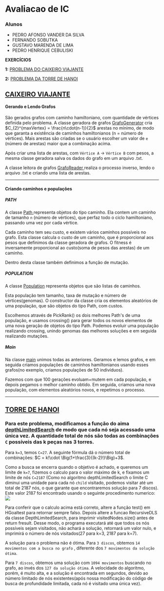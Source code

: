# Avaliacao de IC
### Alunos

- PEDRO AFONSO VANDER DA SILVA
- FERNANDO SOBUTKA
- GUSTAVO MARENDA DE LIMA
- PEDRO HENRIQUE CEBULISKI

**EXERCÍCIOS**

**1:** [PROBLEMA DO CAIXEIRO  VIAJANTE](#pcv)

**2:** [PROBLEMA DA TORRE DE HANOI](#hanoi)
<br/>
## <a href="https://github.com/CarllosOutside/AvaliacaoIC/tree/main/src/main/java/com/mycompany/avaliacaoic/problema1">CAIXEIRO VIAJANTE</a> <a name="pcv"></a>

#### Gerando e Lendo Grafos

São gerados grafos com caminho hamiltoniano, com quantidade de vértices definida pelo problema. A classe geradora de grafos <a href="https://github.com/CarllosOutside/AvaliacaoIC/blob/main/src/main/java/com/mycompany/avaliacaoic/problema1/pt1Grafo/GrafoGenerator.java">GrafoGenerator</a> cria $C_{2}^{maxVertex} = \frac{n\cdot(n-1)}{2}$ arestas no mínimo, de modo que garanta a existência de caminhos hamiltonianos (n = número de vértices).
Mais arestas são criadas se o usuário escolher um valor de `e` (número de arestas) maior que a combinação acima.

Após criar uma lista de arestas, com `Vértice A` $\rightarrow$ `Vértice B` com pesos, a mesma classe geradora salva os dados do grafo em um arquivo .txt.

A classe leitora de grafos <a href="https://github.com/CarllosOutside/AvaliacaoIC/blob/main/src/main/java/com/mycompany/avaliacaoic/problema1/pt1Grafo/GrafoReader.java"> GrafoReader </a> realiza o processo inverso, lendo o arquivo .txt e criando uma lista de arestas.

---

#### Criando caminhos e populações

##### PATH

A classe <a href="https://github.com/CarllosOutside/AvaliacaoIC/blob/main/src/main/java/com/mycompany/avaliacaoic/problema1/pt2PCV/Path.java"> Path </a> representa objetos do tipo caminho. Ela contem um caminho de tamanho `n` (número de vértices), que perfaz todo o ciclo hamiltoniano, passando uma vez por cada vértice.

Cada caminho tem seu custo, e existem vários caminhos possíveis no grafo. Esta classe calcula o custo de um caminho, que é proporcional aos pesos que definimos da classe geradora de grafos. O fitness é inversamente proporcional ao custo(soma de pesos das arestas) de um caminho.

Dentro desta classe também definimos a função de mutação.

##### POPULATION

A classe <a href="https://github.com/CarllosOutside/AvaliacaoIC/blob/main/src/main/java/com/mycompany/avaliacaoic/problema1/pt2PCV/Population.java">Population</a> representa objetos que são listas de caminhos.

Esta população tem tamanho, taxa de mutação e número de vértices(genomas). O constructor da classe cria os elementos aleatórios de uma população, que são objetos do tipo Path, com custos.

Escolhemos através de PickRank() os dois melhores Path's de uma população, e usamos crossing() para gerar todos os novos elementos de uma nova geração de objetos do tipo Path.
Podemos evoluir uma população realizando crossing, unindo genomas das melhores soluções e em seguida realizando mutações.

##### Main

Na classe <a href="https://github.com/CarllosOutside/AvaliacaoIC/blob/main/src/main/java/com/mycompany/avaliacaoic/problema1/pt2PCV/Main.java">main</a> unimos todas as anteriores. Geramos e lemos grafos, e em seguida criamos populações de caminhos hamiltonianos usando esses grafos(no exemplo, criamos populações de 50 indivíduos). 

Fazemos com que 100 gerações evoluam+mutem em cada população, e depois pegamos o melhor caminho obtido. Em seguida, criamos uma nova população, com elementos aleatórios novos, e repetimos o processo.

------
## <a href="https://github.com/CarllosOutside/AvaliacaoIC/tree/main/src/main/java/com/mycompany/avaliacaoic/problema2Hanoi">TORRE DE HANOI</a> <a name="hanoi"></a>

### Para este problema, modificamos a função do aima <a href="https://github.com/CarllosOutside/AvaliacaoIC/blob/main/src/main/java/aima/core/search/uninformed/DepthLimitedSearch.java"> depthLimitedSearch</a> de modo que cada nó seja acessado uma única vez. A quantidade total de nós são todas as combinações `C` possíveis das k peças nas 3 torres.

Para `k=3`, temos `C=27`. A seguinte fórmula dá o número total de combinações: $C = k!\cdot \Big(1+\frac{3}{(k-2)!}\Big)+3$.

Como a busca se encerra quando o objetivo é achado, e queremos um limite de `k=7`, fizemos o calculo para o valor máximo de k, e fixamos um limite de nós `C=2187` (Como no algoritmo depthLimitedSearch o limite C diminui uma unidade para cada nó `child` visitado, podemos visitar até um total de 2187 nós, o que garante que encontraremos solução para 7 discos).
Este valor 2187 foi encontrado usando o seguinte procedimento numerico: ![](https://i.ibb.co/hKL1jn8/hanoi7disks.jpg)

Para conferir que o calculo acima está correto, altere a função test() em HGoaltest para retornar sempre falso. Depois altere a funcao RecursiveDLS da classe DepthLimitedSearch, para imprimir visitedNodes.size() antes de return fresult. Desse modo, o programa executará até que todos os nós possíveis sejam visitados, não achará a solução, retornará um valor nulo, e imprimirá o número de nós visitados(27 para k=3, 2187 para k=7). 

A solução para o problema não é ótima. Para `3 discos`, obtemos `14 movimentos com a busca no grafo` , diferente dos `7 movimentos da solução ótima`. 

Para `7 discos`, obtemos uma solução com `1094 movimentos` buscando no grafo, ao invés dos `127 da solução ótima`. A velocidade do algoritmo, porém, é muito alta, e a solução é encontrada em segundos, devido ao número limitado de nós existentes(após nossa modificação do código de busca de profundidade limitada, cada nó é visitado uma única vez).
